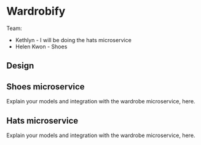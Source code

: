 # Wardrobify

Team:

* Kethlyn - I will be doing the hats microservice
* Helen Kwon - Shoes

## Design

## Shoes microservice

Explain your models and integration with the wardrobe
microservice, here.

## Hats microservice

Explain your models and integration with the wardrobe
microservice, here.
